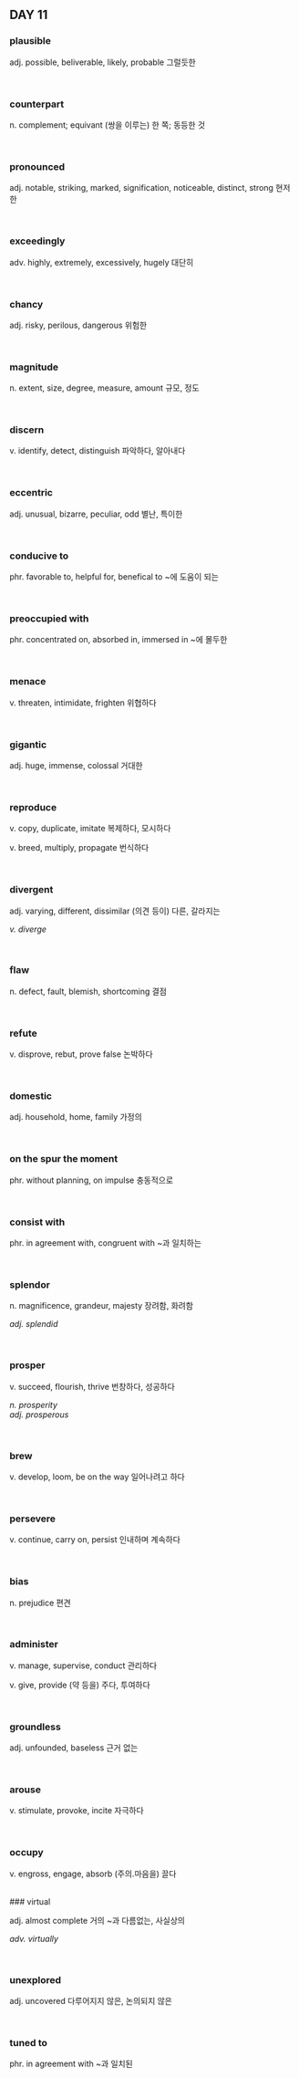 ## DAY 11

### plausible

adj. possible, beliverable, likely, probable 그럴듯한  

<br>

### counterpart

n. complement; equivant (쌍을 이루는) 한 쪽; 동등한 것  

<br>

### pronounced

adj. notable, striking, marked, signification, noticeable, distinct, strong 현저한  

<br>

### exceedingly

adv. highly, extremely, excessively, hugely 대단히  

<br>

### chancy

adj. risky, perilous, dangerous 위험한  

<br>

### magnitude

n. extent, size, degree, measure, amount 규모, 정도  

<br>

### discern

v. identify, detect, distinguish 파악하다, 알아내다  

<br>

### eccentric

adj. unusual, bizarre, peculiar, odd 별난, 특이한  

<br>

### conducive to

phr. favorable to, helpful for, benefical to ~에 도움이 되는  

<br>

### preoccupied with

phr. concentrated on, absorbed in, immersed in ~에 몰두한  

<br>

### menace

v. threaten, intimidate, frighten 위협하다  

<br>

### gigantic

adj. huge, immense, colossal 거대한  

<br>

### reproduce

v. copy, duplicate, imitate 복제하다, 모시하다  

v. breed, multiply, propagate 번식하다  

<br>

### divergent

adj. varying, different, dissimilar (의견 등이) 다른, 갈라지는  

_v. diverge_  

<br>

### flaw

n. defect, fault, blemish, shortcoming 결점  

<br>

### refute

v. disprove, rebut, prove false 논박하다  

<br>

### domestic

adj. household, home, family 가정의  

<br>

### on the spur the moment

phr. without planning, on impulse 충동적으로  

<br>

### consist with

phr. in agreement with, congruent with ~과 일치하는  

<br>

### splendor

n. magnificence, grandeur, majesty 장려함, 화려함  

_adj. splendid_  

<br>

### prosper

v. succeed, flourish, thrive 번창하다, 성공하다  

_n. prosperity_  
_adj. prosperous_  

<br>

### brew

v. develop, loom, be on the way 일어나려고 하다  

<br>

### persevere

v. continue, carry on, persist 인내하며 계속하다  

<br>

### bias

n. prejudice 편견  

<br>

### administer

v. manage, supervise, conduct 관리하다  

v. give, provide (약 등을) 주다, 투여하다  

<br>

### groundless

adj. unfounded, baseless 근거 없는  

<br>

### arouse

v. stimulate, provoke, incite 자극하다  

<br>

### occupy

v. engross, engage, absorb (주의.마음을) 끌다  

<br>
### virtual

adj. almost complete 거의 ~과 다름없는, 사실상의  

_adv. virtually_  

<br>

### unexplored

adj. uncovered 다루어지지 않은, 논의되지 않은  

<br>

### tuned to

phr. in agreement with ~과 일치된